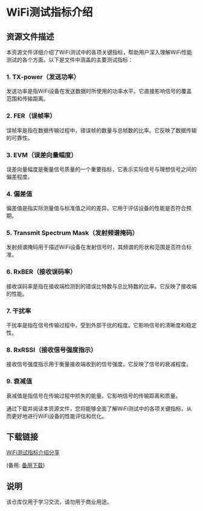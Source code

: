 # WiFi测试指标介绍

## 资源文件描述

本资源文件详细介绍了WiFi测试中的各项关键指标，帮助用户深入理解WiFi性能测试的各个方面。以下是文件中涵盖的主要测试指标：

### 1. TX-power（发送功率）
发送功率是指WiFi设备在发送数据时所使用的功率水平。它直接影响信号的覆盖范围和传输距离。

### 2. FER（误帧率）
误帧率是指在数据传输过程中，错误帧的数量与总帧数的比率。它反映了数据传输的可靠性。

### 3. EVM（误差向量幅度）
误差向量幅度是衡量信号质量的一个重要指标，它表示实际信号与理想信号之间的偏差程度。

### 4. 偏差值
偏差值是指实际测量值与标准值之间的差异。它用于评估设备的性能是否符合预期。

### 5. Transmit Spectrum Mask（发射频谱掩码）
发射频谱掩码用于描述WiFi设备在发射信号时，其频谱的形状和范围是否符合标准。

### 6. RxBER（接收误码率）
接收误码率是指在接收端检测到的错误比特数与总比特数的比率。它反映了接收端的性能。

### 7. 干扰率
干扰率是指在信号传输过程中，受到外部干扰的程度。它影响信号的清晰度和稳定性。

### 8. RxRSSI（接收信号强度指示）
接收信号强度指示用于衡量接收端收到的信号强度。它反映了信号的衰减程度。

### 9. 衰减值
衰减值是指信号在传输过程中损失的能量。它影响信号的传输距离和质量。

通过下载并阅读本资源文件，您将能够全面了解WiFi测试中的各项关键指标，从而更好地进行WiFi设备的性能评估和优化。

## 下载链接
[WiFi测试指标介绍分享](https://pan.quark.cn/s/fcd42120f150) 

(备用: [备用下载](https://pan.baidu.com/s/16OSTmX901utTf7fpqLbz8w?pwd=1234))

## 说明

该仓库仅用于学习交流，请勿用于商业用途。
